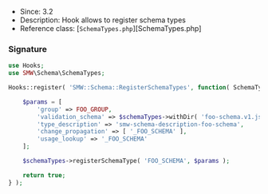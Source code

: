 * Since: 3.2
* Description: Hook allows to register schema types
* Reference class: [`SchemaTypes.php`][SchemaTypes.php]

### Signature

```php
use Hooks;
use SMW\Schema\SchemaTypes;

Hooks::register( 'SMW::Schema::RegisterSchemaTypes', function( SchemaTypes $schemaTypes ) {

	$params = [
		'group' => FOO_GROUP,
		'validation_schema' => $schemaTypes->withDir( 'foo-schema.v1.json' ),
		'type_description' => 'smw-schema-description-foo-schema',
		'change_propagation' => [ '_FOO_SCHEMA' ],
		'usage_lookup' => '_FOO_SCHEMA'
	];

	$schemaTypes->registerSchemaType( 'FOO_SCHEMA', $params );

	return true;
} );
```

[RevisionGuard.php]:https://github.com/SemanticMediaWiki/SemanticMediaWiki/blob/master/src/Schema/SchemaTypes.php